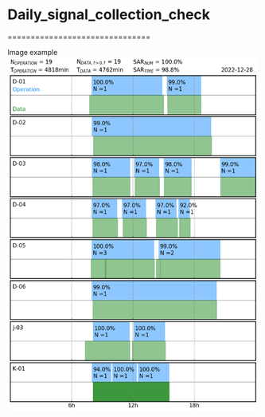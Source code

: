 # Daily_signal_collection_check
===============================

Image example
![Alt text](./routine_image/Daily_OP.png)
